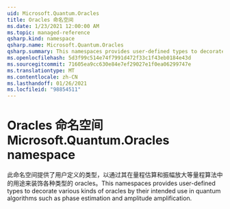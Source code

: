 ```yaml
---
uid: Microsoft.Quantum.Oracles
title: Oracles 命名空间
ms.date: 1/23/2021 12:00:00 AM
ms.topic: managed-reference
qsharp.kind: namespace
qsharp.name: Microsoft.Quantum.Oracles
qsharp.summary: This namespaces provides user-defined types to decorate various kinds of oracles by their intended use in quantum algorithms such as phase estimation and amplitude amplification.
ms.openlocfilehash: 5d3f99c514e74f7991d472f33c1f43eb0184e43d
ms.sourcegitcommit: 71605ea9cc630e84e7ef29027e1f0ea06299747e
ms.translationtype: MT
ms.contentlocale: zh-CN
ms.lasthandoff: 01/26/2021
ms.locfileid: "98854511"
---
```

# <a name="microsoftquantumoracles-namespace"></a><span data-ttu-id="03c64-102">Oracles 命名空间</span><span class="sxs-lookup"><span data-stu-id="03c64-102">Microsoft.Quantum.Oracles namespace</span></span>

<span data-ttu-id="03c64-103">此命名空间提供了用户定义的类型，以通过其在量程估算和振幅放大等量程算法中的用途来装饰各种类型的 oracles。</span><span class="sxs-lookup"><span data-stu-id="03c64-103">This namespaces provides user-defined types to decorate various kinds of oracles by their intended use in quantum algorithms such as phase estimation and amplitude amplification.</span></span>

